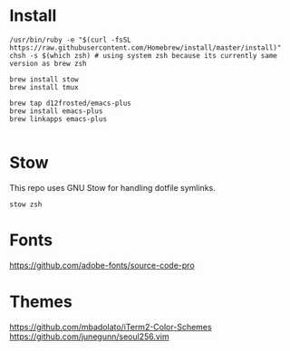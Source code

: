 # Install
```shell
/usr/bin/ruby -e "$(curl -fsSL https://raw.githubusercontent.com/Homebrew/install/master/install)"
chsh -s $(which zsh) # using system zsh because its currently same version as brew zsh

brew install stow
brew install tmux

brew tap d12frosted/emacs-plus
brew install emacs-plus
brew linkapps emacs-plus


```

# Stow
This repo uses GNU Stow for handling dotfile symlinks.

`stow zsh`

# Fonts
https://github.com/adobe-fonts/source-code-pro

# Themes
https://github.com/mbadolato/iTerm2-Color-Schemes
https://github.com/junegunn/seoul256.vim

